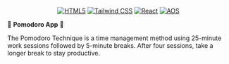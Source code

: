 <div align="center">
  
[![HTML5](https://img.shields.io/badge/HTML5-E34F26?style=for-the-badge&logo=html5&logoColor=white)](https://developer.mozilla.org/en-US/docs/Web/HTML) 
[![Tailwind CSS](https://img.shields.io/badge/Tailwind_CSS-1572B6?style=for-the-badge&logo=css3&logoColor=white)](https://developer.mozilla.org/en-US/docs/Web/CSS)
[![React](https://img.shields.io/badge/React-61DAFB?style=for-the-badge&logo=react&logoColor=black)](https://developer.mozilla.org/en-US/docs/Web/JavaScript/Frameworks/React)
[![AOS](https://img.shields.io/badge/AOS-FF3B8A?style=for-the-badge&logo=aos&logoColor=white)](https://michalsnik.github.io/aos/)

</div>

🍅 **Pomodoro App** 🍅  
<p>The Pomodoro Technique is a time management method using 25-minute work sessions followed by 5-minute breaks. After four sessions, take a longer break to stay productive.</p>




